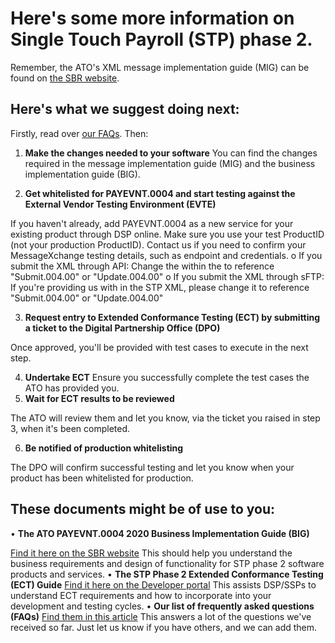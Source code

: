 
# Here's some more information on Single Touch Payroll (STP) phase 2.
Remember, the ATO's XML message implementation guide (MIG) can be found on [the SBR website](https://mktg.messagexchange.com/e/509431/mployer-obligations-eo-PAYEVNT/qppcfs/1114704571?h=I7U0AFDzbymXHWJmBdxP2IJY-S3BeKxK98FY0zEgsEI).

## Here's what we suggest doing next:
Firstly, read over [our FAQs](https://mktg.messagexchange.com/e/509431/-discussions-topics-7000041289/qppcfv/1114704571?h=I7U0AFDzbymXHWJmBdxP2IJY-S3BeKxK98FY0zEgsEI). Then:

1.	**Make the changes needed to your software**
You can find the changes required in the message implementation guide (MIG) and the business implementation guide (BIG).

2.	**Get whitelisted for PAYEVNT.0004 and start testing against the External Vendor Testing Environment (EVTE)**

If you haven't already, add PAYEVNT.0004 as a new service for your existing product through DSP online. Make sure you use your test ProductID (not your production ProductID). Contact us if you need to confirm your MessageXchange testing details, such as endpoint and credentials. 
o	If you submit the XML through API: Change the <action> within the <metadata> to reference "Submit.004.00" or "Update.004.00"
o	If you submit the XML through sFTP: If you're providing us with <metadata> in the STP XML, please change it to reference "Submit.004.00" or "Update.004.00"

3.	**Request entry to Extended Conformance Testing (ECT) by submitting a ticket to the Digital Partnership Office (DPO)**

Once approved, you'll be provided with test cases to execute in the next step.

4.	**Undertake ECT**
Ensure you successfully complete the test cases the ATO has provided you.
5.	**Wait for ECT results to be reviewed**

The ATO will review them and let you know, via the ticket you raised in step 3, when it's been completed.

6.	**Be notified of production whitelisting**

The DPO will confirm successful testing and let you know when your product has been whitelisted for production.

## These documents might be of use to you:

•	**The ATO PAYEVNT.0004 2020 Business Implementation Guide (BIG)**

[Find it here on the SBR website](https://mktg.messagexchange.com/e/509431/mployer-obligations-eo-PAYEVNT/qppcfs/1114704571?h=I7U0AFDzbymXHWJmBdxP2IJY-S3BeKxK98FY0zEgsEI)
This should help you understand the business requirements and design of functionality for STP phase 2 software products and services.
•	**The STP Phase 2 Extended Conformance Testing (ECT) Guide**
[Find it here on the Developer portal](https://mktg.messagexchange.com/e/509431/laborate-display-DSD-STPPhase2/qppcfz/1114704571?h=I7U0AFDzbymXHWJmBdxP2IJY-S3BeKxK98FY0zEgsEI)
This assists DSP/SSPs to understand ECT requirements and how to incorporate into your development and testing cycles.
•	**Our list of frequently asked questions (FAQs)**
[Find them in this article](https://mktg.messagexchange.com/e/509431/-discussions-topics-7000041289/qppcfv/1114704571?h=I7U0AFDzbymXHWJmBdxP2IJY-S3BeKxK98FY0zEgsEI)
This answers a lot of the questions we've received so far. Just let us know if you have others, and we can add them.